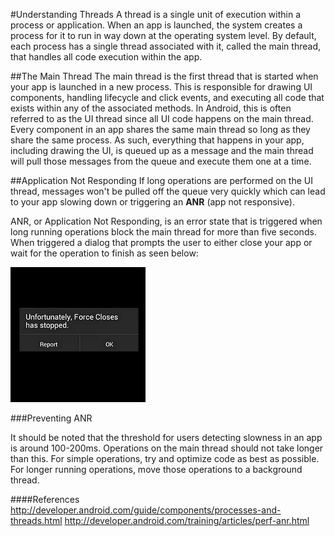 #Understanding Threads
A thread is a single unit of execution within a process or application. When an app is launched, the system creates a process for it to run in way down at the operating system level. By default, each process has a single thread associated with it, called the main thread, that handles all code execution within the app.

##The Main Thread
The main thread is the first thread that is started when your app is launched in a new process. This is responsible for drawing UI components, handling lifecycle and click events, and executing all code that exists within any of the associated methods. In Android, this is often referred to as the UI thread since all UI code happens on the main thread. Every component in an app shares the same main thread so long as they share the same process. As such, everything that happens in your app, including drawing the UI, is queued up as a message and the main thread will pull those messages from the queue and execute them one at a time. 

##Application Not Responding
If long operations are performed on the UI thread, messages won't be pulled off the queue very quickly which can lead to your app slowing down or triggering an **ANR** (app not responsive).

ANR, or Application Not Responding, is an error state that is triggered when long running operations block the main thread for more than five seconds.  When triggered a dialog that prompts the user to either close your app or wait for the operation to finish as seen below:

![](anr.jpg)

###Preventing ANR

It should be noted that the threshold for users detecting slowness in an app is around 100-200ms. Operations on the main thread should not take longer than this. For simple operations, try and optimize code as best as possible. For longer running operations, move those operations to a background thread.

####References
http://developer.android.com/guide/components/processes-and-threads.html
http://developer.android.com/training/articles/perf-anr.html
